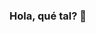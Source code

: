### Hola, qué tal? 👋

<!--
**AlexisAltamira/AlexisAltamira** is a ✨ _special_ ✨ repository because its `README.md` (this file) appears on your GitHub profile.

Here are some ideas to get you started:

- 🔭 Me encanta programar y desarrollar aplicaciones web. Empece con un curso para adquirir nuevos conocimientos, pero me fascinó y encontré mi vocación. ...
- 🌱 Me gusta aportar y soy muy sociable, quiero sumar experiencia a mi currículum...
- 👯 I’m looking to collaborate on ..
- 🤔 I’m looking for help with ...
- 💬 Ask me about ...
- 📫 How to reach me:
https://www.twitter.com/AleAltamira10
https://www.github.com/AlexisAltamira ...
- 😄 Pronouns: ...
- ⚡ Fun fact: ...
-->
